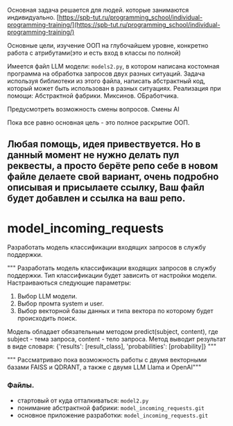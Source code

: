 Основная задача решается для людей. которые занимаются индивидуально.
[https://spb-tut.ru/programming_school/individual-programming-training/](https://spb-tut.ru/programming_school/individual-programming-training/)

Основные цели, изучение ООП на глубочайшем уровне, конкретно работа с атрибутами(это и есть вход в классы по полной)

Имеется файл LLM модели: `models2.py`, в котором написана костомная программа на обработка запросов двух разных ситуаций.
Задача используя библиотеки из этого файла, написать абстрактный код, который может быть использован в разных ситуациях.
Реализация при помощи:
Абстрактной фабрики.
Миксинов.
ОБработчика.

Предусмотреть возможность смены вопросов.
Смены AI

Пока все равно основная цель - это полное раскрытие ООП.




## Любая помощь, идея привествуется. Но в данный момент не нужно делать пул реквесты, а просто берёте репо себе в новом файле делаете свой вариант, очень подробно описывая и присылаете ссылку, Ваш файл будет добавлен и ссылка на ваш репо.




# model_incoming_requests
Разработать модель классификации входящих запросов в службу поддержки.

"""
Разработать модель классификации входящих запросов в службу поддержки.
Тип классификации будет зависить от настройки модели.
Настраиваються следующие параметры:
1. Выбор LLM модели.
2. Выбор промта system и user.
3. Выбор векторной базы данных и типа вектора по которому будет происходить поиск.


Модель обладает обязательным методом predict(subject, content),
где subject - тема запроса, content - тело запроса.
Метод выводит результат в виде словаря: 
{'results': [result_class], 'probabilities': [probability]}
"""


""" Рассматриваю пока возможность работы с двумя векторными базами FAISS и QDRANT, а также с двумя LLM Llama и OpenAI"""

### Файлы.

- стартовый от куда отталкиваться: `model2.py`
- понимание абстрактной фабрики: `model_incoming_requests.git`
- основное приложение разработки: `model_incoming_requests.git`




